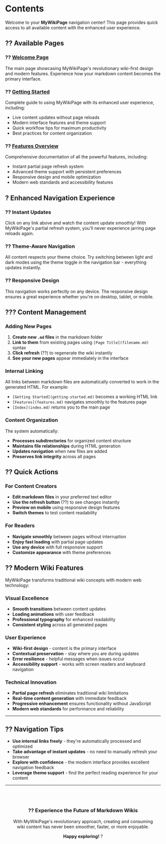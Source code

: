 # Contents

Welcome to your **MyWikiPage** navigation center! This page provides quick access to all available content with the enhanced user experience.

## ?? Available Pages

### ?? **[Welcome Page](index.md)**
The main page showcasing MyWikiPage's revolutionary wiki-first design and modern features. Experience how your markdown content becomes the primary interface.

### ?? **[Getting Started](getting-started.md)**  
Complete guide to using MyWikiPage with its enhanced user experience, including:
- Live content updates without page reloads
- Modern interface features and theme support
- Quick workflow tips for maximum productivity
- Best practices for content organization

### ?? **[Features Overview](features.md)**
Comprehensive documentation of all the powerful features, including:
- Instant partial page refresh system
- Advanced theme support with persistent preferences  
- Responsive design and mobile optimization
- Modern web standards and accessibility features

## ? Enhanced Navigation Experience

### ?? Instant Updates
Click on any link above and watch the content update smoothly! With MyWikiPage's partial refresh system, you'll never experience jarring page reloads again.

### ?? Theme-Aware Navigation
All content respects your theme choice. Try switching between light and dark modes using the theme toggle in the navigation bar - everything updates instantly.

### ?? Responsive Design
This navigation works perfectly on any device. The responsive design ensures a great experience whether you're on desktop, tablet, or mobile.

## ??? Content Management

### Adding New Pages
1. **Create new `.md` files** in the markdown folder
2. **Link to them** from existing pages using `[Page Title](filename.md)` syntax
3. **Click refresh** (??) to regenerate the wiki instantly
4. **See your new pages** appear immediately in the interface

### Internal Linking
All links between markdown files are automatically converted to work in the generated HTML. For example:
- `[Getting Started](getting-started.md)` becomes a working HTML link
- `[Features](features.md)` navigates smoothly to the features page
- `[Index](index.md)` returns you to the main page

### Content Organization
The system automatically:
- **Processes subdirectories** for organized content structure
- **Maintains file relationships** during HTML generation
- **Updates navigation** when new files are added
- **Preserves link integrity** across all pages

## ?? Quick Actions

### For Content Creators
- **Edit markdown files** in your preferred text editor
- **Use the refresh button** (??) to see changes instantly
- **Preview on mobile** using responsive design features
- **Switch themes** to test content readability

### For Readers
- **Navigate smoothly** between pages without interruption
- **Enjoy fast loading** with partial page updates
- **Use any device** with full responsive support
- **Customize appearance** with theme preferences

## ?? Modern Wiki Features

MyWikiPage transforms traditional wiki concepts with modern web technology:

### Visual Excellence
- **Smooth transitions** between content updates
- **Loading animations** with user feedback
- **Professional typography** for enhanced readability
- **Consistent styling** across all generated pages

### User Experience
- **Wiki-first design** - content is the primary interface
- **Contextual preservation** - stay where you are during updates
- **Error resilience** - helpful messages when issues occur
- **Accessibility support** - works with screen readers and keyboard navigation

### Technical Innovation
- **Partial page refresh** eliminates traditional wiki limitations
- **Real-time content generation** with immediate feedback
- **Progressive enhancement** ensures functionality without JavaScript
- **Modern web standards** for performance and reliability

---

## ?? Navigation Tips

- **Use internal links freely** - they're automatically processed and optimized
- **Take advantage of instant updates** - no need to manually refresh your browser
- **Explore with confidence** - the modern interface provides excellent navigation feedback
- **Leverage theme support** - find the perfect reading experience for your content

---

<div style="text-align: center; margin-top: 2rem; padding: 1rem; background-color: var(--bs-secondary-bg); border-radius: 0.375rem;">

### ?? **Experience the Future of Markdown Wikis**

With MyWikiPage's revolutionary approach, creating and consuming wiki content has never been smoother, faster, or more enjoyable.

**Happy exploring!** ?

</div>